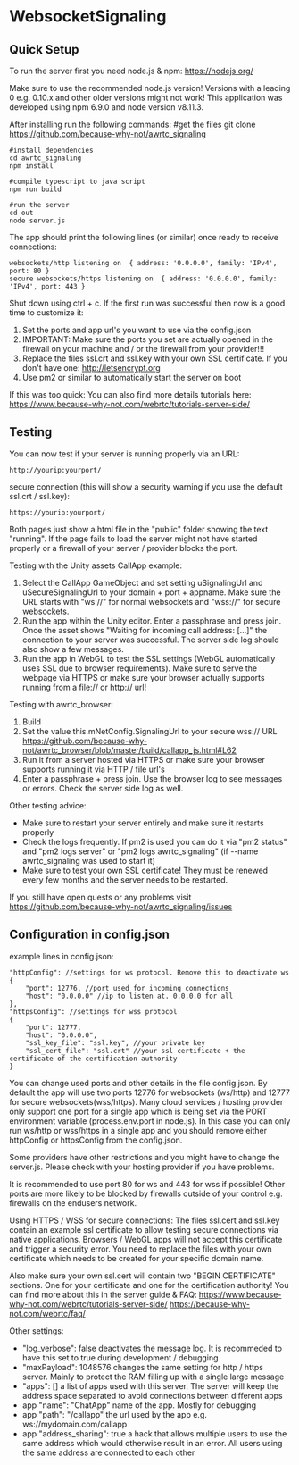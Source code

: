 ﻿# WebsocketSignaling

## Quick Setup

To run the server first you need node.js & npm:
	https://nodejs.org/


Make sure to use the recommended node.js version! Versions with a leading 0
e.g. 0.10.x and other older versions might not work! This application was developed 
using npm 6.9.0 and node version v8.11.3.

After installing run the following commands:
    #get the files
    git clone https://github.com/because-why-not/awrtc_signaling
    
    #install dependencies
    cd awrtc_signaling
    npm install
    
    #compile typescript to java script
    npm run build
    
    #run the server
    cd out
    node server.js
           
The app should print the following lines (or similar) once ready to receive connections:

    websockets/http listening on  { address: '0.0.0.0', family: 'IPv4', port: 80 }
    secure websockets/https listening on  { address: '0.0.0.0', family: 'IPv4', port: 443 }

Shut down using ctrl + c. If the first run was successful then now is a good time to customize it:
1. Set the ports and app url's you want to use via the config.json
2. IMPORTANT: Make sure the ports you set are actually opened in the firewall on your machine and / or the firewall from your provider!!! 
3. Replace the files ssl.crt and ssl.key with your own SSL certificate. If you don't have one: http://letsencrypt.org
4. Use pm2 or similar to automatically start the server on boot

If this was too quick:
You can also find more details tutorials here: https://www.because-why-not.com/webrtc/tutorials-server-side/

## Testing
You can now test if your server is running properly via an URL:

    http://yourip:yourport/

secure connection (this will show a security warning if you use the default ssl.crt / ssl.key):

    https://yourip:yourport/

    
Both pages just show a html file in the "public" folder showing the text "running". If the page fails to load the server might not have started properly or a firewall of your server / provider blocks the port.

Testing with the Unity assets CallApp example:
1. Select the CallApp GameObject and set setting uSignalingUrl and uSecureSignalingUrl to your domain + port + appname. Make sure the URL starts with "ws://" for normal websockets and "wss://" for secure websockets. 
2. Run the app within the Unity editor. Enter a passphrase and press join. Once the asset shows "Waiting for incoming call address: [...]" the connection to your server was successful. The server side log should also show a few messages.
3. Run the app in WebGL to test the SSL settings (WebGL automatically uses SSL due to browser requirements). Make sure to serve the webpage via HTTPS or make sure your browser actually supports running from a file:// or http:// url! 

Testing with awrtc_browser:
1. Build
2. Set the value this.mNetConfig.SignalingUrl to your secure wss:// URL https://github.com/because-why-not/awrtc_browser/blob/master/build/callapp_js.html#L62
3. Run it from a server hosted via HTTPS or make sure your browser supports running it via HTTP / file url's
4. Enter a passphrase + press join. Use the browser log to see messages or errors. Check the server side log as well. 

Other testing advice:
* Make sure to restart your server entirely and make sure it restarts properly
* Check the logs frequently. If pm2 is used you can do it via "pm2 status" and "pm2 logs server" or "pm2 logs awrtc_signaling" (if --name awrtc_signaling was used to start it)
* Make sure to test your own SSL certificate! They must be renewed every few months and the server needs to be restarted. 

If you still have open quests or any problems visit
https://github.com/because-why-not/awrtc_signaling/issues

## Configuration in config.json

example lines in config.json:

	"httpConfig": //settings for ws protocol. Remove this to deactivate ws
	{
		"port": 12776, //port used for incoming connections
		"host": "0.0.0.0" //ip to listen at. 0.0.0.0 for all
	},
	"httpsConfig": //settings for wss protocol
	{
		"port": 12777,
		"host": "0.0.0.0",
		"ssl_key_file": "ssl.key", //your private key
		"ssl_cert_file": "ssl.crt" //your ssl certificate + the certificate of the certification authority
	}

You can change used ports and other details in the file config.json. By
default the app will use two ports 12776 for websockets (ws/http) and 12777 for
secure websockets(wss/https). Many cloud services / hosting provider only 
support one port for a single app which is being set via the PORT environment
variable (process.env.port in node.js). In this case you can only run
ws/http or wss/https in a single app and you should remove either httpConfig or
httpsConfig from the config.json.

Some providers have other restrictions and you might have to change the server.js.
Please check with your hosting provider if you have problems.

It is recommended to use port 80 for ws and 443 for wss if possible! Other ports are more likely to be blocked by firewalls outside of your control e.g. firewalls on the endusers network.


Using HTTPS / WSS for secure connections:
The files ssl.cert and ssl.key contain an example ssl certificate to allow 
testing secure connections via native applications. Browsers / WebGL apps 
will not accept this certificate and trigger a security error. You need to 
replace the files with your own certificate which needs to be created for your
specific domain name.

Also make sure your own ssl.cert will contain two "BEGIN CERTIFICATE" 
sections. One for your certificate and one for the certification authority!
You can find more about this in the server guide & FAQ:
https://www.because-why-not.com/webrtc/tutorials-server-side/
https://because-why-not.com/webrtc/faq/

Other settings:
* "log_verbose": false deactivates the message log. It is recommeded to have this set to true during development / debugging
* "maxPayload": 1048576 changes the same setting for http / https server. Mainly to protect the RAM filling up with a single large message
* "apps": [] a list of apps used with this server. The server will keep the address space separated to avoid connections between different apps
* app "name": "ChatApp" name of the app. Mostly for debugging
* app "path": "/callapp" the url used by the app e.g. ws://mydomain.com/callapp
* app "address_sharing": true  a hack that allows multiple users to use the same address which would otherwise result in an error. All users using the same address are connected to each other

